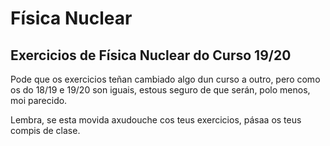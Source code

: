 # Física Nuclear
## Exercicios de Física Nuclear do Curso 19/20

Pode que os exercicios teñan cambiado algo dun curso a outro, pero como os do 18/19 e 19/20 son iguais, estous seguro de que serán, polo menos, moi parecido. 

Lembra, se esta movida axudouche cos teus exercicios, pásaa os teus compis de clase.

